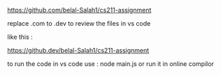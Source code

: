 https://github.com/belal-Salah1/cs211-assignment

replace .com to .dev to review the files in vs code 

like this :

https://github.dev/belal-Salah1/cs211-assignment

to run the code in vs code use : node main.js or run it in online compilor

